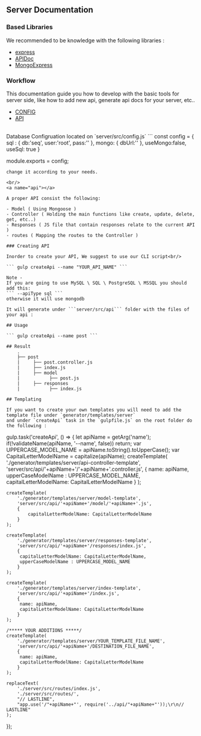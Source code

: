 ## Server Documentation
### Based Libraries
We recommended to be knowledge with the following libraries :
* <a href="https://github.com/expressjs/express" target="_blank">express</a>
* <a href="https://github.com/apidoc/apidoc" target="_blank">APIDoc</a>
* <a href="https://github.com/mongo-express/mongo-express" target="_blank">MongoExpress</a>




### Workflow

This documentation guide you how to develop with the basic tools for server side, like how to add new api, generate api docs for your server, etc..
* [CONFIG](#config)
* [API](#api)

<br/>
<a name="config"></a>
Database Configruation located on `server/src/config.js`
```
const config = {
    sql : {
        db:'seq',
        user:'root',
        pass:''
    },
    mongo: {
        dbUrl:''
    },
    useMongo:false,
    useSql: true
}

module.exports = config;
```
change it according to your needs.

<br/>
<a name="api"></a>

A proper API consist the following:

- Model ( Using Mongoose )
- Controller ( Holding the main functions like create, update, delete, get, etc..)
- Responses ( JS file that contain responses relate to the current API )
- routes ( Mapping the routes to the Controller )

### Creating API 

Inorder to create your API, We suggest to use our CLI script<br/>

``` gulp createApi --name "YOUR_API_NAME" ```

Note - 
If you are going to use MySQL \ SQL \ PostgreSQL \ MSSQL you should add this:
``` --apiType sql ``` 
otherwise it will use mongodb

It will generate under ```server/src/api``` folder with the files of your api :

## Usage 

``` gulp createApi --name post ```

## Result 
    .
    ├── post         
    |     ├── post.controller.js                    
    |     ├── index.js   
    |     ├── model   
    |           ├── post.js 
    |     ├── responses
    |           ├── index.js   

## Templating 

If you want to create your own templates you will need to add the template file under `generator/templates/server`
and under `createApi` task in the `gulpfile.js` on the root folder do the following :

```
gulp.task('createApi', () => {
    let apiName = getArg('name');
    if(!validateName(apiName, '--name', false)) return;
    var UPPERCASE_MODEL_NAME = apiName.toString().toUpperCase();
    var CapitalLetterModelName = capitalize(apiName);
    createTemplate(
        './generator/templates/server/api-controller-template',
        'server/src/api/'+apiName+'/'+apiName+'.controller.js',
        {
         name: apiName,
         upperCaseModelName : UPPERCASE_MODEL_NAME,
         capitalLetterModelName: CapitalLetterModelName
        }
    );
    
    createTemplate(
        './generator/templates/server/model-template',
        'server/src/api/'+apiName+'/model/'+apiName+'.js',
        {
            capitalLetterModelName: CapitalLetterModelName
        }
    );
    
    createTemplate(
        './generator/templates/server/responses-template',
        'server/src/api/'+apiName+'/responses/index.js',
        {
         capitalLetterModelName: CapitalLetterModelName,
         upperCaseModelName : UPPERCASE_MODEL_NAME
        }
    );
    
    createTemplate(
        './generator/templates/server/index-template',
        'server/src/api/'+apiName+'/index.js',
        {
         name: apiName,
         capitalLetterModelName: CapitalLetterModelName
        }
    );
    
    /***** YOUR ADDITIONS *****/
    createTemplate(
        './generator/templates/server/YOUR_TEMPLATE_FILE_NAME',
        'server/src/api/'+apiName+'/DESTINATION_FILE_NAME',
        {
         name: apiName,
         capitalLetterModelName: CapitalLetterModelName
        }
    );
    
    replaceText(
        './server/src/routes/index.js',
        './server/src/routes/',
        "// LASTLINE",
        "app.use('/"+apiName+"', require('../api/"+apiName+"'));\r\n// LASTLINE"
    );
    
});
```

